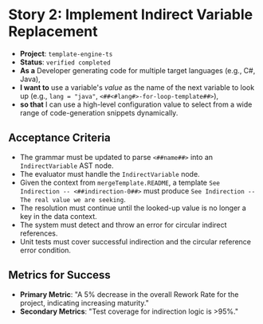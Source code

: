 # Story 2: Implement Indirect Variable Replacement

- **Project**: `template-engine-ts`
- **Status**: `verified completed`
- **As a** Developer generating code for multiple target languages (e.g., C#, Java),
- **I want to** use a variable's _value_ as the name of the next variable to look up (e.g., `lang = "java"`, `<##<#lang#>-for-loop-template##>`),
- **so that** I can use a high-level configuration value to select from a wide range of code-generation snippets dynamically.

## Acceptance Criteria

- The grammar must be updated to parse `<##name##>` into an `IndirectVariable` AST node.
- The evaluator must handle the `IndirectVariable` node.
- Given the context from `mergeTemplate.README`, a template `See Indirection -- <##indirection-0##>` must produce `See Indirection -- The real value we are seeking`.
- The resolution must continue until the looked-up value is no longer a key in the data context.
- The system must detect and throw an error for circular indirect references.
- Unit tests must cover successful indirection and the circular reference error condition.

## Metrics for Success

- **Primary Metric**: "A 5% decrease in the overall Rework Rate for the project, indicating increasing maturity."
- **Secondary Metrics**: "Test coverage for indirection logic is >95%."
